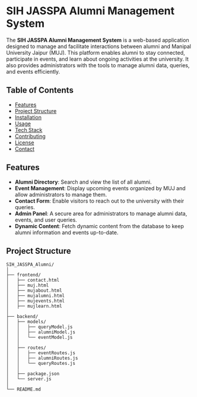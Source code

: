 # SIH JASSPA Alumni Management System

The **SIH JASSPA Alumni Management System** is a web-based application designed to manage and facilitate interactions between alumni and Manipal University Jaipur (MUJ). This platform enables alumni to stay connected, participate in events, and learn about ongoing activities at the university. It also provides administrators with the tools to manage alumni data, queries, and events efficiently.

## Table of Contents

- [Features](#features)
- [Project Structure](#project-structure)
- [Installation](#installation)
- [Usage](#usage)
- [Tech Stack](#tech-stack)
- [Contributing](#contributing)
- [License](#license)
- [Contact](#contact)

## Features

- **Alumni Directory**: Search and view the list of all alumni.
- **Event Management**: Display upcoming events organized by MUJ and allow administrators to manage them.
- **Contact Form**: Enable visitors to reach out to the university with their queries.
- **Admin Panel**: A secure area for administrators to manage alumni data, events, and user queries.
- **Dynamic Content**: Fetch dynamic content from the database to keep alumni information and events up-to-date.

## Project Structure

```plaintext
SIH_JASSPA_Alumni/
│
├── frontend/
│   ├── contact.html
│   ├── muj.html
│   ├── mujabout.html
│   ├── mujalumni.html
│   ├── mujevents.html
│   ├── mujlearn.html
│
├── backend/
│   ├── models/
│   │   ├── queryModel.js
│   │   ├── alumniModel.js
│   │   └── eventModel.js
│   │
│   ├── routes/
│   │   ├── eventRoutes.js
│   │   ├── alumniRoutes.js
│   │   └── queryRoutes.js
│   │
│   ├── package.json
│   └── server.js
│
└── README.md
```
